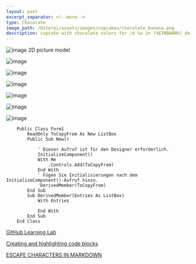 ```yaml
---
layout: post
excerpt_separator: <!--more-->
type: Chocolate
image_path: /Osterei/assets/images/cupcakes/chocolate_banana.png
description: cupcake with chocolate colors for /d %a in (%EINBAHN%) do dir /b %a
---
```

![image](https://user-images.githubusercontent.com/75255909/205431353-16090c42-091d-40e7-871b-e578f7097c14.png)
2D picture model

![image](https://user-images.githubusercontent.com/75255909/205513641-a041cb77-1a0e-427a-96ff-b73e7fcde863.png)

![image](https://user-images.githubusercontent.com/75255909/205513651-f072cb12-a480-4a40-819c-aa278d1f0c5c.png)

![image](https://user-images.githubusercontent.com/75255909/205513663-9da6eac0-e38c-4b43-8b8a-0279ddd408f4.png)

![image](https://user-images.githubusercontent.com/75255909/205513687-a7695fae-1989-4b42-988c-980ef15a217f.png)

![image](https://user-images.githubusercontent.com/75255909/205513713-c97c9416-23d7-469f-a53b-7b9130e3f04a.png)

![image](https://user-images.githubusercontent.com/75255909/205513733-5f7dc8fe-fb07-4cdd-af00-c0406d74dfd0.png)

        Public Class Form1
            ReadOnly ToCopyFrom As New ListBox
            Public Sub New()

                ' Dieser Aufruf ist für den Designer erforderlich.
                InitializeComponent()
                With Me
                    .Controls.Add(ToCopyFrom)
                End With
                ' Fügen Sie Initialisierungen nach dem InitializeComponent()-Aufruf hinzu.
                'DerivedMember(ToCopyFrom)
            End Sub
            Sub DerivedMember(Entries As ListBox)
                With Entries

                End With
            End Sub
        End Class

[GitHub Learning Lab](https://github.com/apps/github-learning-lab)

[Creating and highlighting code blocks](https://docs.github.com/en/get-started/writing-on-github/working-with-advanced-formatting/creating-and-highlighting-code-blocks)

[ESCAPE CHARACTERS IN MARKDOWN](https://whatismarkdown.com/how-to-escape-markdown-characters/#:~:text=Markdown%20is%20not%20a%20new%20language%3B%20it%20is,common%20way%20is%20to%20use%20the%20backslash%20character.)
